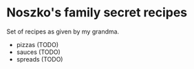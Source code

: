# Noszko's family secret recipes

Set of recipes as given by my grandma.

- pizzas (TODO)
- sauces (TODO)
- spreads (TODO)
